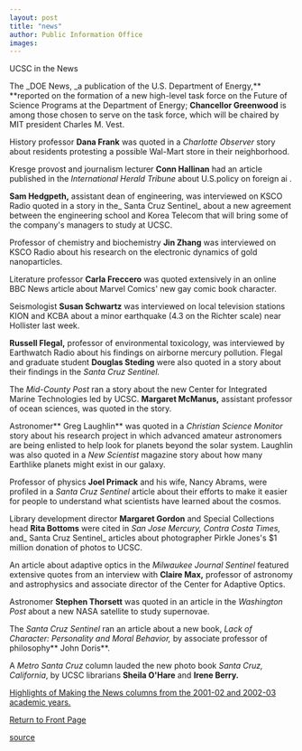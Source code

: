 ```yaml
---
layout: post
title: "news"
author: Public Information Office
images:
---
```


UCSC in the News

The _DOE News, _a publication of the U.S. Department of Energy,** **reported on the formation of a new high-level task force on the Future of Science Programs at the Department of Energy; **Chancellor Greenwood** is among those chosen to serve on the task force, which will be chaired by MIT president Charles M. Vest.

History professor **Dana Frank** was quoted in a _Charlotte Observer_ story about residents protesting a possible Wal-Mart store in their neighborhood.

Kresge provost and journalism lecturer **Conn Hallinan** had an article published in the _International Herald Tribune_ about U.S.policy on foreign ai .   

**Sam Hedgpeth,** assistant dean of engineering, was interviewed on KSCO Radio quoted in a story in the_ Santa Cruz Sentinel_ about a new agreement between the engineering school and Korea Telecom that will bring some of the company's managers to study at UCSC.   

Professor of chemistry and biochemistry **Jin Zhang** was interviewed on KSCO Radio about his research on the electronic dynamics of gold nanoparticles.

Literature professor **Carla Freccero** was quoted extensively in an online BBC News article about Marvel Comics' new gay comic book character.   

Seismologist **Susan Schwartz** was interviewed on local television stations KION and KCBA about a minor earthquake (4.3 on the Richter scale) near Hollister last week.   

**Russell Flegal,** professor of environmental toxicology, was interviewed by Earthwatch Radio about his findings on airborne mercury pollution. Flegal and graduate student **Douglas Steding** were also quoted in a story about their findings in the _Santa Cruz Sentinel._  

The _Mid-County Post_ ran a story about the new Center for Integrated Marine Technologies led by UCSC. **Margaret McManus,** assistant professor of ocean sciences, was quoted in the story.  

Astronomer** Greg Laughlin** was quoted in a _Christian Science Monitor_ story about his research project in which advanced amateur astronomers are being enlisted to help look for planets beyond the solar system. Laughlin was also quoted in a _New Scientist_ magazine story about how many Earthlike planets might exist in our galaxy.  

Professor of physics **Joel Primack** and his wife, Nancy Abrams, were profiled in a _Santa Cruz Sentinel_ article about their efforts to make it easier for people to understand what scientists have learned about the cosmos.

Library development director **Margaret Gordon** and Special Collections head **Rita Bottoms** were cited in _San Jose Mercury, Contra Costa Times,_ and_ Santa Cruz Sentinel_ articles about photographer Pirkle Jones's $1 million donation of photos to UCSC.   

An article about adaptive optics in the _Milwaukee Journal Sentinel_ featured extensive quotes from an interview with **Claire Max,** professor of astronomy and astrophysics and associate director of the Center for Adaptive Optics.   

Astronomer **Stephen Thorsett** was quoted in an article in the _Washington Post_ about a new NASA satellite to study supernovae.

The _Santa Cruz Sentinel_ ran an article about a new book, _Lack of Character: Personality and Moral Behavior,_ by associate professor of philosophy** John Doris**.  

A _Metro Santa Cruz_ column lauded the new photo book _Santa Cruz, California_, by UCSC librarians **Sheila O'Hare** and **Irene Berry.**

[Highlights of Making the News columns from the 2001-02 and 2002-03 academic years.][1]  

[Return to Front Page][2]

[1]: http://www.ucsc.edu/toplevel/administration/pio/media_highlights/index.html
[2]: http://currents.ucsc.edu/

[source](http://www1.ucsc.edu/currents/02-03/01-13/news.html "Permalink to news")
